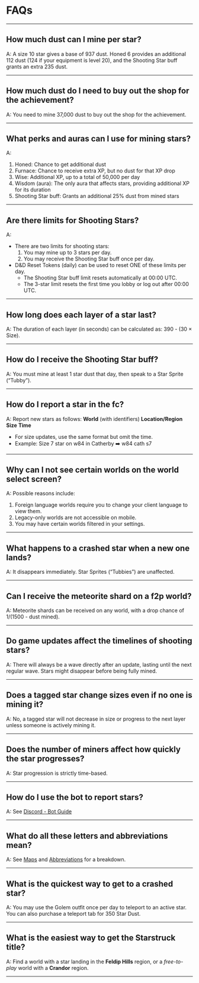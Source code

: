 # FAQs

---

## How much dust can I mine per star?
A: A size 10 star gives a base of 937 dust. Honed 6 provides an additional 112 dust (124 if your equipment is level 20), and the Shooting Star buff grants an extra 235 dust.

---

## How much dust do I need to buy out the shop for the achievement?
A: You need to mine 37,000 dust to buy out the shop for the achievement.

---

## What perks and auras can I use for mining stars?
A:  
1. Honed: Chance to get additional dust  
2. Furnace: Chance to receive extra XP, but no dust for that XP drop  
3. Wise: Additional XP, up to a total of 50,000 per day  
4. Wisdom (aura): The only aura that affects stars, providing additional XP for its duration  
5. Shooting Star buff: Grants an additional 25% dust from mined stars

---

## Are there limits for Shooting Stars?
A:  
- There are two limits for shooting stars:  
    1. You may mine up to 3 stars per day.  
    2. You may receive the Shooting Star buff once per day.  
- D&D Reset Tokens (daily) can be used to reset ONE of these limits per day.  
    - The Shooting Star buff limit resets automatically at 00:00 UTC.  
    - The 3-star limit resets the first time you lobby or log out after 00:00 UTC.

---

## How long does each layer of a star last?
A: The duration of each layer (in seconds) can be calculated as: 390 - (30 × Size).

---

## How do I receive the Shooting Star buff?
A: You must mine at least 1 star dust that day, then speak to a Star Sprite (“Tubby”).

---

## How do I report a star in the fc?
A: Report new stars as follows: __World__ (with identifiers) __Location/Region__ __Size__ __Time__  
   - For size updates, use the same format but omit the time.  
   - Example: Size 7 star on w84 in Catherby ➡️ w84 cath s7

---

## Why can I not see certain worlds on the world select screen?
A: Possible reasons include:  
   1. Foreign language worlds require you to change your client language to view them.  
   2. Legacy-only worlds are not accessible on mobile.  
   3. You may have certain worlds filtered in your settings.

---

## What happens to a crashed star when a new one lands?
A: It disappears immediately. Star Sprites (“Tubbies”) are unaffected.

---

## Can I receive the meteorite shard on a f2p world?
A: Meteorite shards can be received on any world, with a drop chance of 1/(1500 - dust mined).

---

## Do game updates affect the timelines of shooting stars?
A: There will always be a wave directly after an update, lasting until the next regular wave. Stars might disappear before being fully mined.

---

## Does a tagged star change sizes even if no one is mining it?
A: No, a tagged star will not decrease in size or progress to the next layer unless someone is actively mining it.

---

## Does the number of miners affect how quickly the star progresses?
A: Star progression is strictly time-based.

---

## How do I use the bot to report stars?
A: See [Discord - Bot Guide](https://discord.com/channels/282907227017183232/1322592232137818122)

---

## What do all these letters and abbreviations mean?
A: See [Maps](maps.md) and [Abbreviations](abbreviations.md) for a breakdown.

---

## What is the quickest way to get to a crashed star?
A: You may use the Golem outfit once per day to teleport to an active star. You can also purchase a teleport tab for 350 Star Dust.

---

## What is the easiest way to get the Starstruck title?
A: Find a world with a star landing in the **Feldip Hills** region, or a *free-to-play* world with a **Crandor** region.

---

